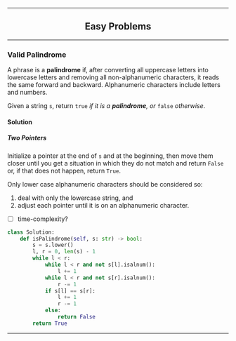 ----

<h2 style="text-align: center;">Easy Problems</h2>

----
### Valid Palindrome

A phrase is a **palindrome** if, after converting all uppercase letters into lowercase letters and removing all non-alphanumeric characters, it reads the same forward and backward. Alphanumeric characters include letters and numbers.

Given a string `s`, return `true` *if it is a **palindrome**, or* `false` *otherwise*.

#### Solution

##### Two Pointers

Initialize a pointer at the end of `s` and at the beginning, then move them closer until you get a situation in which they do not match and return `False` or, if that does not happen, return `True`.

Only lower case alphanumeric characters should be considered so:

1. deal with only the lowercase string, and
2. adjust each pointer until it is on an alphanumeric character.

- [ ] time-complexity?

```python
class Solution:
    def isPalindrome(self, s: str) -> bool:
        s = s.lower()
        l, r = 0, len(s) - 1
        while l < r:
            while l < r and not s[l].isalnum():
                l += 1
            while l < r and not s[r].isalnum():
                r -= 1
            if s[l] == s[r]:
                l += 1
                r -= 1
            else:
                return False
        return True
```

----
